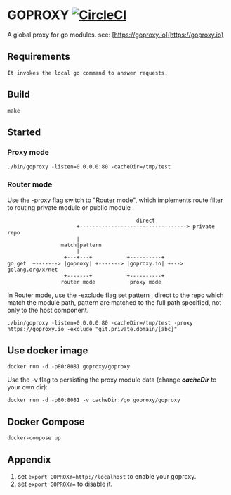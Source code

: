 
# GOPROXY [![CircleCI](https://circleci.com/gh/goproxyio/goproxy.svg?style=svg)](https://circleci.com/gh/goproxyio/goproxy)

A global proxy for go modules. see: [https://goproxy.io](https://goproxy.io)

## Requirements
    It invokes the local go command to answer requests.

## Build
    make

## Started


### Proxy mode    
    
    ./bin/goproxy -listen=0.0.0.0:80 -cacheDir=/tmp/test

### Router mode    

Use the -proxy flag switch to "Router mode", which 
implements route filter to routing private module 
or public module .

```
                                         direct
                      +----------------------------------> private repo
                      |
                 match|pattern
                      |
                  +---+---+           +----------+
go get  +-------> |goproxy| +-------> |goproxy.io| +---> golang.org/x/net
                  +-------+           +----------+
                 router mode           proxy mode
```

In Router mode, use the -exclude flag set pattern , direct to the repo which 
match the module path, pattern are matched to the full path specified, not only 
to the host component.

    ./bin/goproxy -listen=0.0.0.0:80 -cacheDir=/tmp/test -proxy https://goproxy.io -exclude "git.private.domain/[abc]"

## Use docker image

    docker run -d -p80:8081 goproxy/goproxy

Use the -v flag to persisting the proxy module data (change ___cacheDir___ to your own dir):

    docker run -d -p80:8081 -v cacheDir:/go goproxy/goproxy

## Docker Compose

    docker-compose up

## Appendix

1. set `export GOPROXY=http://localhost` to enable your goproxy.
2. set `export GOPROXY=` to disable it.
